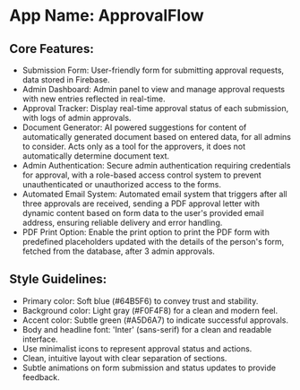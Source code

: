 # **App Name**: ApprovalFlow

## Core Features:

- Submission Form: User-friendly form for submitting approval requests, data stored in Firebase.
- Admin Dashboard: Admin panel to view and manage approval requests with new entries reflected in real-time.
- Approval Tracker: Display real-time approval status of each submission, with logs of admin approvals.
- Document Generator: AI powered suggestions for content of automatically generated document based on entered data, for all admins to consider. Acts only as a tool for the approvers, it does not automatically determine document text.
- Admin Authentication: Secure admin authentication requiring credentials for approval, with a role-based access control system to prevent unauthenticated or unauthorized access to the forms.
- Automated Email System: Automated email system that triggers after all three approvals are received, sending a PDF approval letter with dynamic content based on form data to the user's provided email address, ensuring reliable delivery and error handling.
- PDF Print Option: Enable the print option to print the PDF form with predefined placeholders updated with the details of the person's form, fetched from the database, after 3 admin approvals.

## Style Guidelines:

- Primary color: Soft blue (#64B5F6) to convey trust and stability.
- Background color: Light gray (#F0F4F8) for a clean and modern feel.
- Accent color: Subtle green (#A5D6A7) to indicate successful approvals.
- Body and headline font: 'Inter' (sans-serif) for a clean and readable interface.
- Use minimalist icons to represent approval status and actions.
- Clean, intuitive layout with clear separation of sections.
- Subtle animations on form submission and status updates to provide feedback.